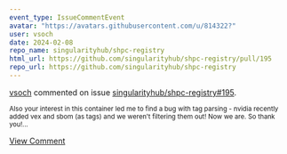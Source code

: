 ```yaml
---
event_type: IssueCommentEvent
avatar: "https://avatars.githubusercontent.com/u/814322?"
user: vsoch
date: 2024-02-08
repo_name: singularityhub/shpc-registry
html_url: https://github.com/singularityhub/shpc-registry/pull/195
repo_url: https://github.com/singularityhub/shpc-registry
---
```


<a href='https://github.com/vsoch' target='_blank'>vsoch</a> commented on issue <a href='https://github.com/singularityhub/shpc-registry/pull/195' target='_blank'>singularityhub/shpc-registry#195</a>.

<small>Also your interest in this container led me to find a bug with tag parsing - nvidia recently added vex and sbom (as tags) and we weren't filtering them out! Now we are. So thank you!...</small>

<a href='https://github.com/singularityhub/shpc-registry/pull/195' target='_blank'>View Comment</a>